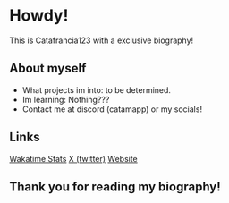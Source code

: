 # Howdy!
This is Catafrancia123 with a exclusive biography!

## About myself

- What projects im into: to be determined.
- Im learning: Nothing???
- Contact me at discord (catamapp) or my socials!

## Links
[Wakatime Stats](https://wakatime.com/@catafranc123)
[X (twitter)](https://x.com/DGEnorm)
[Website](https://catafrancia123.github.io/catamapp-website/)

## Thank you for reading my biography!
